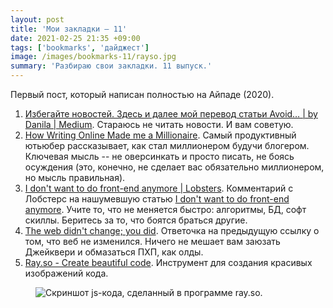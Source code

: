 ```yaml
---
layout: post
title: 'Мои закладки — 11'
date: 2021-02-25 21:35 +09:00
tags: ['bookmarks', 'дайджест']
image: /images/bookmarks-11/rayso.jpg
summary: 'Разбираю свои закладки. 11 выпуск.'
---
```


Первый пост, который написан полностью на Айпаде (2020).

1. [Избегайте новостей. Здесь и далее мой перевод статьи Avoid… \| by Danila \| Medium](https://medium.com/@egorov.danila/%D0%B8%D0%B7%D0%B1%D0%B5%D0%B3%D0%B0%D0%B9%D1%82%D0%B5-%D0%BD%D0%BE%D0%B2%D0%BE%D1%81%D1%82%D0%B5%D0%B9-4ad26c3be4c5). Стараюсь не читать новости. И вам советую.
2. [How Writing Online Made me a Millionaire](https://youtube.com/watch?v=vyVpRiqOvt4&feature=share). Самый продуктивный ютьюбер рассказывает, как стал миллионером будучи блогером. Ключевая мысль -- не оверсинкать и просто писать, не боясь осуждения (это, конечно, не сделает вас обязательно миллионером, но мысль правильная).
3. [I don't want to do front-end anymore \| Lobsters](https://lobste.rs/s/vxasiq/i_don_t_want_do_front_end_anymore#c_02zjbc). Комментарий с Лобстерс на нашумевшую статью [I don't want to do front-end anymore](https://www.askonomm.com/blog/i-dont-want-to-do-frontend-anymore). Учите то, что не меняется быстро: алгоритмы, БД, софт скиллы. Беритесь за то, что боятся браться другие.
4. [The web didn't change; you did](https://remysharp.com/2021/02/11/the-web-didnt-change-you-did). Ответочка на предыдущую ссылку о том, что веб не изменился. Ничего не мешает вам заюзать Джейквери и обмазаться ПХП, как олды.
5. [Ray.so - Create beautiful code](https://ray.so/). Инструмент для создания красивых изображений кода.

<figure>
  <img src="/images/bookmarks-11/rayso.jpg" data-action="zoom" alt="Скриншот js-кода, сделанный в программе ray.so.">
</figure>
